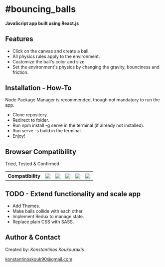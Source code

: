 <h1>#bouncing_balls</h1>

<h4>JavaScript app built using React.js</h4>

<h2>Features</h2>

<ul>
	<li>Click on the canvas and create a ball.</li>
	<li>All physics rules apply to the environment.</li>
	<li>Customize the ball's color and size.</li>
    <li>Set the environment's physics by changing the gravity, bounciness and friction.</li>
</ul>

<h2>Installation - How-To</h2>

<p>Node Package Manager is recommended, though not mandatory to run the app.</p>
<ul>
	<li>Clone repository.</li>
	<li>Redirect to folder.</li>
	<li>Run npm install -g serve in the terminal (if already not installed).</li>
	<li>Run serve -s build in the terminal.</li>
	<li>Enjoy!</li>
</ul>

<h2>Browser Compatibility</h2>

<p>Tried, Tested &amp; Confirmed</p>
<table>
	<tbody>
		<tr>
		    <th>Compatibility</th>
		    <th><img data-img="Chrome" src="http://www.w3schools.com/images/compatible_chrome.gif"></th>
		    <th><img data-img="Firefox" src="http://www.w3schools.com/images/compatible_firefox.gif"></th>
		    <th><img data-img="Safari" src="http://www.w3schools.com/images/compatible_safari.gif"></th>
		    <th><img data-img="Opera" src="http://www.w3schools.com/images/compatible_opera.gif"></th>
		    <th><img data-img="IE" src="http://www.w3schools.com/images/compatible_ie.gif"></th>
		</tr>
	</tbody>
</table>

<h2>TODO - Extend functionality and scale app</h2>

<ul>
	<li>Add Themes.</li>
	<li>Make balls collide with each other.</li>
	<li>Implement Redux to manage state.</li>
	<li>Replace plain CSS with SASS.</li>
</ul>

<h2>Author & Contact</h2>

<p>Created by: <i>Konstantinos Koukourakis</i></p>
<p><a href="mailto:konstantinoskouk90@gmail.com" target="_top">konstantinoskouk90@gmail.com</a></p>